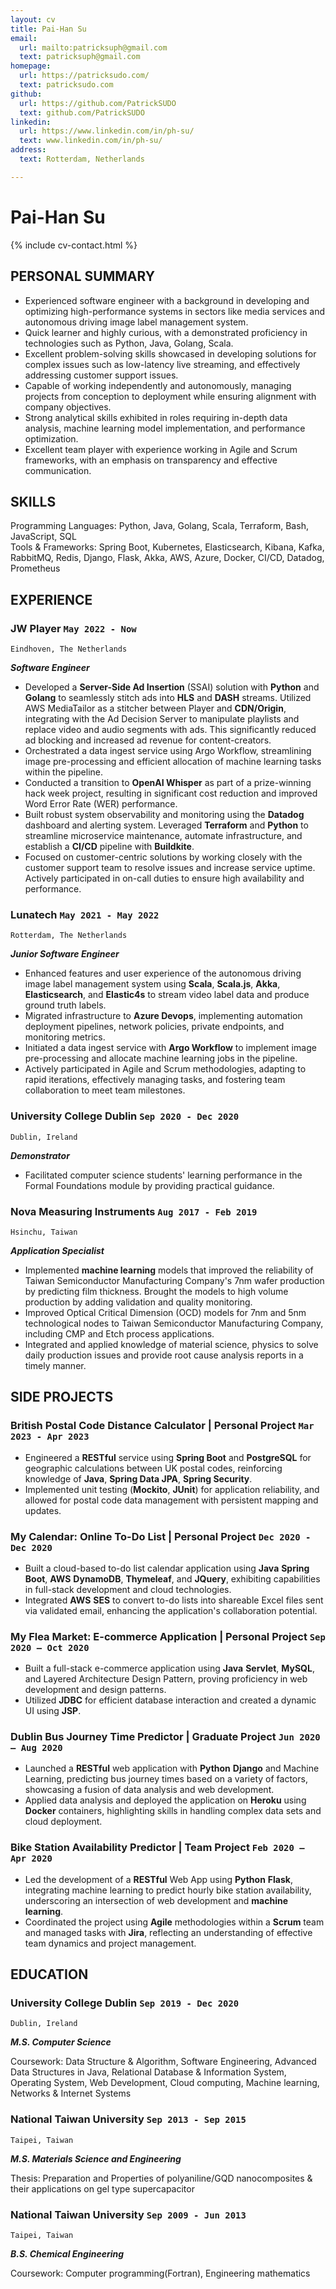```yaml
---
layout: cv
title: Pai-Han Su
email:
  url: mailto:patricksuph@gmail.com
  text: patricksuph@gmail.com
homepage:
  url: https://patricksudo.com/
  text: patricksudo.com
github:
  url: https://github.com/PatrickSUDO
  text: github.com/PatrickSUDO
linkedin:
  url: https://www.linkedin.com/in/ph-su/
  text: www.linkedin.com/in/ph-su/
address:
  text: Rotterdam, Netherlands

---
```


# Pai-Han **Su**

<!--
include contact information from the front matter
Supported arguments:
    - homepage: url, text
    - phone
    - email
-->

{% include cv-contact.html %}

## PERSONAL SUMMARY

- Experienced software engineer with a background in developing and optimizing high-performance systems in sectors like media services and autonomous driving image label management system.
- Quick learner and highly curious, with a demonstrated proficiency in technologies such as Python, Java, Golang, Scala.
- Excellent problem-solving skills showcased in developing solutions for complex issues such as low-latency live streaming, and effectively addressing customer support issues.
- Capable of working independently and autonomously, managing projects from conception to deployment while ensuring alignment with company objectives.
- Strong analytical skills exhibited in roles requiring in-depth data analysis, machine learning model implementation, and performance optimization.
- Excellent team player with experience working in Agile and Scrum frameworks, with an emphasis on transparency and effective communication.

## SKILLS

Programming Languages: Python, Java, Golang, Scala, Terraform, Bash, JavaScript, SQL
<br>
Tools & Frameworks: Spring Boot, Kubernetes, Elasticsearch, Kibana, Kafka, RabbitMQ, Redis, Django, Flask, Akka, AWS, Azure, Docker, CI/CD, Datadog, Prometheus

## EXPERIENCE

### **JW Player**  `May 2022 - Now`

```
Eindhoven, The Netherlands
```

**_Software Engineer_**

- Developed a **Server-Side Ad Insertion** (SSAI) solution with **Python** and **Golang** to seamlessly stitch ads into **HLS** and **DASH** streams. Utilized AWS MediaTailor as a stitcher between Player and **CDN/Origin**, integrating with the Ad Decision Server to manipulate playlists and replace video and audio segments with ads. This significantly reduced ad blocking and increased ad revenue for content-creators.
- Orchestrated a data ingest service using Argo Workflow, streamlining image pre-processing and efficient allocation of machine learning tasks within the pipeline.
- Conducted a transition to **OpenAI Whisper** as part of a prize-winning hack week project, resulting in significant cost reduction and improved Word Error Rate (WER) performance.
- Built robust system observability and monitoring using the **Datadog** dashboard and alerting system. Leveraged **Terraform** and **Python** to streamline microservice maintenance, automate infrastructure, and establish a **CI/CD** pipeline with **Buildkite**.
- Focused on customer-centric solutions by working closely with the customer support team to resolve issues and increase service uptime. Actively participated in on-call duties to ensure high availability and performance.

### **Lunatech**  `May 2021 - May 2022`

```
Rotterdam, The Netherlands
```

**_Junior Software Engineer_**

- Enhanced features and user experience of the autonomous driving image label management system using **Scala**, **Scala.js**, **Akka**, **Elasticsearch**, and **Elastic4s** to stream video label data and produce ground truth labels.
- Migrated infrastructure to **Azure Devops**, implementing automation deployment pipelines, network policies, private endpoints, and monitoring metrics.
- Initiated a data ingest service with **Argo Workflow** to implement image pre-processing and allocate machine learning jobs in the pipeline. 
- Actively participated in Agile and Scrum methodologies, adapting to rapid iterations, effectively managing tasks, and fostering team collaboration to meet team milestones.

### **University College Dublin**  `Sep 2020 - Dec 2020`

```
Dublin, Ireland
```

**_Demonstrator_**

- Facilitated computer science students' learning performance in the Formal Foundations module by providing practical guidance.

### **Nova Measuring Instruments**  `Aug 2017 - Feb 2019`

```
Hsinchu, Taiwan
```

**_Application Specialist_**

- Implemented **machine learning** models that improved the reliability of Taiwan Semiconductor Manufacturing Company's 7nm wafer production by predicting film thickness. Brought the models to high volume production by adding validation and quality monitoring.
- Improved Optical Critical Dimension (OCD) models for 7nm and 5nm technological nodes to Taiwan Semiconductor Manufacturing Company, including CMP and Etch process applications.
- Integrated and applied knowledge of material science, physics to solve daily production issues and provide root cause analysis reports in a timely manner.

## SIDE PROJECTS

### **British Postal Code Distance Calculator** | Personal Project `Mar 2023 - Apr 2023`

- Engineered a **RESTful** service using **Spring Boot** and **PostgreSQL** for geographic calculations between UK postal codes, reinforcing knowledge of **Java**, **Spring Data JPA**, **Spring Security**.
- Implemented unit testing (**Mockito**, **JUnit**) for application reliability, and allowed for postal code data management with persistent mapping and updates.

### **My Calendar: Online To-Do List** | Personal Project `Dec 2020 - Dec 2020`

- Built a cloud-based to-do list calendar application using **Java** **Spring Boot**, **AWS** **DynamoDB**, **Thymeleaf**, and **JQuery**, exhibiting capabilities in full-stack development and cloud technologies.
- Integrated **AWS** **SES** to convert to-do lists into shareable Excel files sent via validated email, enhancing the application's collaboration potential.

### **My Flea Market: E-commerce Application** | Personal Project `Sep 2020 – Oct 2020`

- Built a full-stack e-commerce application using **Java** **Servlet**, **MySQL**, and Layered Architecture Design Pattern, proving proficiency in web development and design patterns.
- Utilized **JDBC** for efficient database interaction and created a dynamic UI using **JSP**.

### **Dublin Bus Journey Time Predictor**  | Graduate Project `Jun 2020 – Aug 2020`

- Launched a **RESTful** web application with **Python** **Django** and Machine Learning, predicting bus journey times based on a variety of factors, showcasing a fusion of data analysis and web development.
- Applied data analysis and deployed the application on **Heroku** using **Docker** containers, highlighting skills in handling complex data sets and cloud deployment.

### **Bike Station Availability Predictor** | Team Project `Feb 2020 – Apr 2020`

- Led the development of a **RESTful** Web App using **Python** **Flask**, integrating machine learning to predict hourly bike station availability, underscoring an intersection of web development and **machine learning**.
- Coordinated the project using **Agile** methodologies within a **Scrum** team and managed tasks with **Jira**, reflecting an understanding of effective team dynamics and project management.

## EDUCATION

### **University College Dublin** `Sep 2019 - Dec 2020`

```
Dublin, Ireland
```

**_M.S. Computer Science_**

Coursework: Data Structure & Algorithm, Software Engineering, Advanced Data Structures in Java, Relational Database & Information System, Operating System, Web Development, Cloud computing, Machine learning, Networks & Internet Systems

### **National Taiwan University**   `Sep 2013 - Sep 2015`

```
Taipei, Taiwan
```

**_M.S. Materials Science and Engineering_**

Thesis: Preparation and Properties of polyaniline/GQD nanocomposites & their applications on gel type supercapacitor

### **National Taiwan University**   `Sep 2009 - Jun 2013`

```
Taipei, Taiwan
```

**_B.S. Chemical Engineering_**

Coursework: Computer programming(Fortran), Engineering mathematics

<!-- ### Footer

Last updated: April 2023 -->
